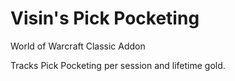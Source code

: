 ﻿# Visin's Pick Pocketing
 
World of Warcraft Classic Addon

Tracks Pick Pocketing per session and lifetime gold. 
